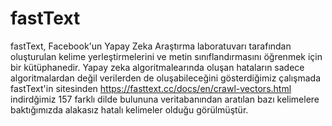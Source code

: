 # fastText
fastText, Facebook'un Yapay Zeka Araştırma laboratuvarı tarafından oluşturulan kelime yerleştirmelerini ve metin sınıflandırmasını öğrenmek için bir kütüphanedir.
Yapay zeka algoritmalearında oluşan hataların sadece algoritmalardan değil verilerden de oluşabileceğini gösterdiğimiz çalışmada fastText'in sitesinden https://fasttext.cc/docs/en/crawl-vectors.html indirdğimiz 157 farklı dilde bulununa veritabanından aratılan bazı kelimelere baktığımızda alakasız hatalı kelimeler olduğu görülmüştür.
